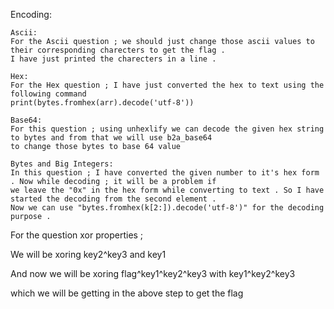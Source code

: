 Encoding:


```
Ascii:
For the Ascii question ; we should just change those ascii values to their corresponding charecters to get the flag .
I have just printed the charecters in a line .

Hex:
For the Hex question ; I have just converted the hex to text using the following command 
print(bytes.fromhex(arr).decode('utf-8'))

Base64:
For this question ; using unhexlify we can decode the given hex string to bytes and from that we will use b2a_base64
to change those bytes to base 64 value

Bytes and Big Integers:
In this question ; I have converted the given number to it's hex form . Now while decoding ; it will be a problem if 
we leave the "0x" in the hex form while converting to text . So I have started the decoding from the second element . 
Now we can use "bytes.fromhex(k[2:]).decode('utf-8')" for the decoding purpose .

```


















For the question xor properties ;

We will be xoring key2^key3 and key1 

And now we will be xoring flag^key1^key2^key3 with key1^key2^key3 

which we will be getting in the above step to get the flag

